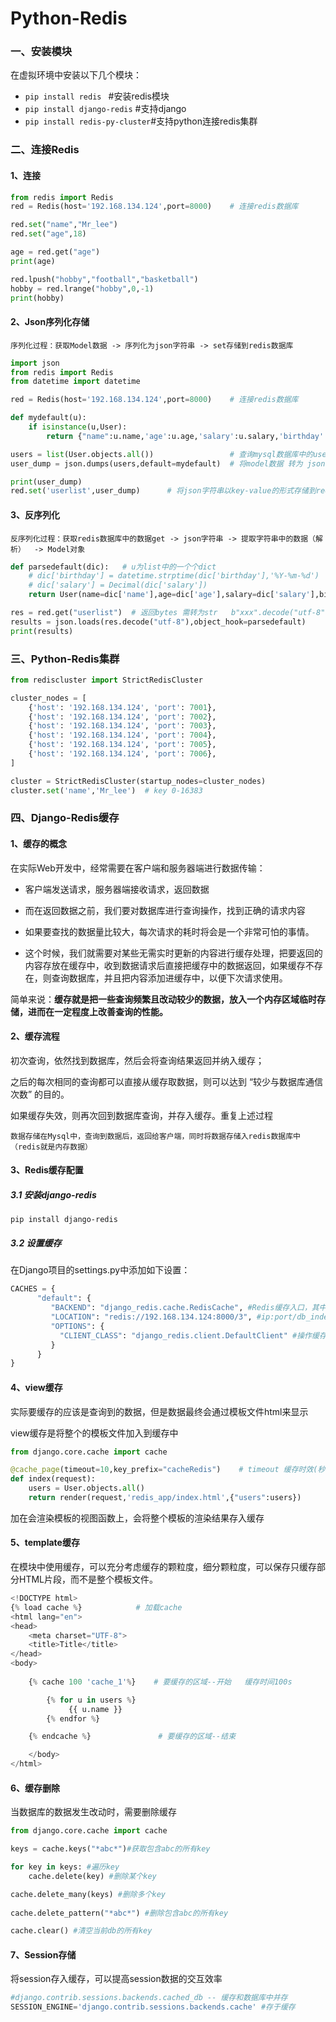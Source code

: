 # Python-Redis

### 一、安装模块

在虚拟环境中安装以下几个模块：

- `pip install redis ` #安装redis模块
- `pip install django-redis` #支持django
- `pip install redis-py-cluster`#支持python连接redis集群



### 二、连接Redis

#### 1、连接

```python
from redis import Redis
red = Redis(host='192.168.134.124',port=8000)    # 连接redis数据库
```

```python
red.set("name","Mr_lee")
red.set("age",18)

age = red.get("age")
print(age)

red.lpush("hobby","football","basketball")
hobby = red.lrange("hobby",0,-1)
print(hobby)
```

#### 2、Json序列化存储

```
序列化过程：获取Model数据 -> 序列化为json字符串 -> set存储到redis数据库
```

```python
import json
from redis import Redis
from datetime import datetime

red = Redis(host='192.168.134.124',port=8000)    # 连接redis数据库

def mydefault(u):
    if isinstance(u,User):
        return {"name":u.name,'age':u.age,'salary':u.salary,'birthday':u.birthday.strftime('%Y-%m-%d')}

users = list(User.objects.all())                 # 查询mysql数据库中的user->QuerySet，并转为list
user_dump = json.dumps(users,default=mydefault)  # 将model数据 转为 json字符串

print(user_dump)
red.set('userlist',user_dump)      # 将json字符串以key-value的形式存储到redis中
```

#### 3、反序列化

```
反序列化过程：获取redis数据库中的数据get -> json字符串 -> 提取字符串中的数据（解析）  -> Model对象
```

```python
def parsedefault(dic):   # u为list中的一个个dict
    # dic['birthday'] = datetime.strptime(dic['birthday'],'%Y-%m-%d')
    # dic['salary'] = Decimal(dic['salary'])
    return User(name=dic['name'],age=dic['age'],salary=dic['salary'],birthday=dic['birthday'])

res = red.get("userlist")  # 返回bytes 需转为str   b"xxx".decode("utf-8") -> str
results = json.loads(res.decode("utf-8"),object_hook=parsedefault)
print(results)
```



### 三、Python-Redis集群

```python
from rediscluster import StrictRedisCluster

cluster_nodes = [
    {'host': '192.168.134.124', 'port': 7001},
    {'host': '192.168.134.124', 'port': 7002},
    {'host': '192.168.134.124', 'port': 7003},
    {'host': '192.168.134.124', 'port': 7004},
    {'host': '192.168.134.124', 'port': 7005},
    {'host': '192.168.134.124', 'port': 7006},
]

cluster = StrictRedisCluster(startup_nodes=cluster_nodes)
cluster.set('name','Mr_lee')  # key 0-16383 
```



### 四、Django-Redis缓存 

#### 1、缓存的概念

在实际Web开发中，经常需要在客户端和服务器端进行数据传输：

- 客户端发送请求，服务器端接收请求，返回数据

- 而在返回数据之前，我们要对数据库进行查询操作，找到正确的请求内容
- 如果要查找的数据量比较大，每次请求的耗时将会是一个非常可怕的事情。
- 这个时候，我们就需要对某些无需实时更新的内容进行缓存处理，把要返回的内容存放在缓存中，收到数据请求后直接把缓存中的数据返回，如果缓存不存在，则查询数据库，并且把内容添加进缓存中，以便下次请求使用。

简单来说：**缓存就是把一些查询频繁且改动较少的数据，放入一个内存区域临时存储，进而在一定程度上改善查询的性能。**



#### 2、缓存流程

初次查询，依然找到数据库，然后会将查询结果返回并纳入缓存；

之后的每次相同的查询都可以直接从缓存取数据，则可以达到 “较少与数据库通信次数” 的目的。

如果缓存失效，则再次回到数据库查询，并存入缓存。重复上述过程

`数据存储在Mysql中，查询到数据后，返回给客户端，同时将数据存储入redis数据库中（redis就是内存数据）`



#### 3、Redis缓存配置 

##### 3.1 安装django-redis

`pip install django-redis`

##### 3.2 设置缓存

在Django项目的settings.py中添加如下设置：

```python
CACHES = {
      "default": {
         "BACKEND": "django_redis.cache.RedisCache", #Redis缓存入口，其中使用DefaultClient操作缓存
         "LOCATION": "redis://192.168.134.124:8000/3", #ip:port/db_index
         "OPTIONS": {
           "CLIENT_CLASS": "django_redis.client.DefaultClient" #操作缓存的对象
         }
      }
}
```



#### 4、view缓存 

实际要缓存的应该是查询到的数据，但是数据最终会通过模板文件html来显示

view缓存是将整个的模板文件加入到缓存中

```python
from django.core.cache import cache

@cache_page(timeout=10,key_prefix="cacheRedis")    # timeout 缓存时效(秒)
def index(request):
    users = User.objects.all()
    return render(request,'redis_app/index.html',{"users":users})
```

加在会渲染模板的视图函数上，会将整个模板的渲染结果存入缓存



#### 5、template缓存

在模块中使用缓存，可以充分考虑缓存的颗粒度，细分颗粒度，可以保存只缓存部分HTML片段，而不是整个模板文件。

```python
<!DOCTYPE html>
{% load cache %}            # 加载cache
<html lang="en">
<head>
    <meta charset="UTF-8">
    <title>Title</title>
</head>
<body>
  
    {% cache 100 'cache_1'%}    # 要缓存的区域--开始   缓存时间100s

        {% for u in users %}
             {{ u.name }}
        {% endfor %}

    {% endcache %}               # 要缓存的区域--结束

    </body>
</html>
```



#### 6、缓存删除

当数据库的数据发生改动时，需要删除缓存

```python
from django.core.cache import cache

keys = cache.keys("*abc*")#获取包含abc的所有key

for key in keys: #遍历key
	cache.delete(key) #删除某个key

cache.delete_many(keys) #删除多个key
    
cache.delete_pattern("*abc*") #删除包含abc的所有key

cache.clear() #清空当前db的所有key
```



#### 7、Session存储

将session存入缓存，可以提高session数据的交互效率

```python
#django.contrib.sessions.backends.cached_db -- 缓存和数据库中并存
SESSION_ENGINE='django.contrib.sessions.backends.cache' #存于缓存
```

